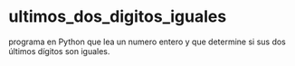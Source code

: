 # ultimos_dos_digitos_iguales
programa en Python que lea un numero entero y que determine si sus dos últimos dígitos son iguales.
